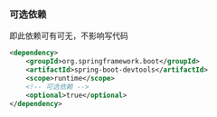 ### 可选依赖

即此依赖可有可无，不影响写代码

```xml
<dependency>
    <groupId>org.springframework.boot</groupId>
    <artifactId>spring-boot-devtools</artifactId>
    <scope>runtime</scope>
    <!-- 可选依赖 -->
    <optional>true</optional>
</dependency>
```

